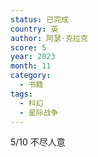 ```yaml
---
status: 已完成
country: 英
author: 阿瑟·克拉克
score: 5
year: 2023
month: 11
category:
  - 书籍
tags:
  - 科幻
  - 星际战争
---
```

5/10 不尽人意
